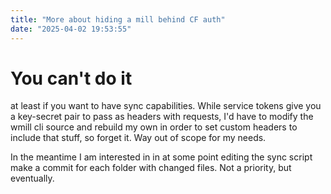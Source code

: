 ```yaml
---
title: "More about hiding a mill behind CF auth"
date: "2025-04-02 19:53:55"
---
```


# You can't do it

at least if you want to have sync capabilities. While service tokens give you a key-secret pair to pass as headers with requests, I'd have to modify the wmill cli source and rebuild my own in order to set custom headers to include that stuff, so forget it. Way out of scope for my needs.

In the meantime I am interested in in at some point editing the sync script make a commit for each folder with changed files. Not a priority, but eventually.

